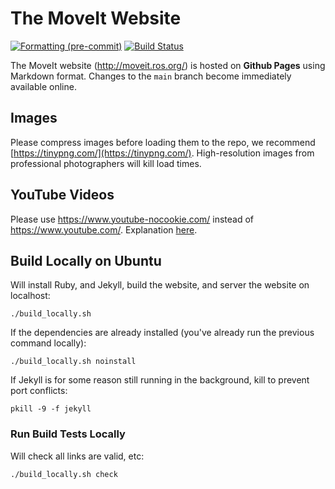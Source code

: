 # The MoveIt Website

[![Formatting (pre-commit)](https://github.com/moveit/moveit.ros.org/actions/workflows/format.yaml/badge.svg?branch=main)](https://github.com/moveit/moveit.ros.org/actions/workflows/format.yaml?query=branch%3Amain)
[![Build Status](https://github.com/moveit/moveit.ros.org/actions/workflows/build.yaml/badge.svg?branch=main)](https://github.com/moveit/moveit.ros.org/actions/workflows/build.yaml?query=branch%3Amain)

The MoveIt website (http://moveit.ros.org/) is hosted on **Github Pages** using Markdown format.
Changes to the ``main`` branch become immediately available online.

## Images

Please compress images before loading them to the repo, we recommend [https://tinypng.com/](https://tinypng.com/). High-resolution images from professional photographers will kill load times.

## YouTube Videos

Please use https://www.youtube-nocookie.com/ instead of  https://www.youtube.com/. Explanation [here](https://github.com/moveit/moveit.ros.org/issues/232).

## Build Locally on Ubuntu

Will install Ruby, and Jekyll, build the website, and server the website on localhost:

    ./build_locally.sh

If the dependencies are already installed (you've already run the previous command locally):

    ./build_locally.sh noinstall

If Jekyll is for some reason still running in the background, kill to prevent port conflicts:

    pkill -9 -f jekyll

### Run Build Tests Locally

Will check all links are valid, etc:

    ./build_locally.sh check
